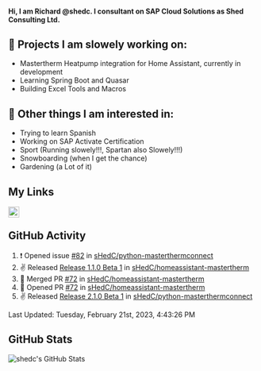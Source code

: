 #### Hi, I am Richard @shedc. I consultant on SAP Cloud Solutions as Shed Consulting Ltd.

## 👋 Projects I am slowely working on:
- Mastertherm Heatpump integration for Home Assistant, currently in development
- Learning Spring Boot and Quasar
- Building Excel Tools and Macros

## 👀 Other things I am interested in:
- Trying to learn Spanish
- Working on SAP Activate Certification
- Sport (Running slowely!!!, Spartan also Slowely!!!)
- Snowboarding (when I get the chance)
- Gardening (a Lot of it)

## My Links
[<img align="left" alt="shedc | LinkedIn" width="22px" src="https://cdn.jsdelivr.net/npm/simple-icons@v3/icons/linkedin.svg" />][linkedin]

<br/>

## GitHub Activity
<!--RECENT_ACTIVITY:start-->
1. ❗️ Opened issue [#82](https://github.com/sHedC/python-masterthermconnect/issues/82) in [sHedC/python-masterthermconnect](https://github.com/sHedC/python-masterthermconnect)
2. ✌️ Released [Release 1.1.0 Beta 1](https://github.com/sHedC/homeassistant-mastertherm/releases/tag/1.1.0-b1) in [sHedC/homeassistant-mastertherm](https://github.com/sHedC/homeassistant-mastertherm)
3. 🎉 Merged PR [#72](https://github.com/sHedC/homeassistant-mastertherm/pull/72) in [sHedC/homeassistant-mastertherm](https://github.com/sHedC/homeassistant-mastertherm)
4. 💪 Opened PR [#72](https://github.com/sHedC/homeassistant-mastertherm/pull/72) in [sHedC/homeassistant-mastertherm](https://github.com/sHedC/homeassistant-mastertherm)
5. ✌️ Released [Release 2.1.0 Beta 1](https://github.com/sHedC/python-masterthermconnect/releases/tag/2.1.0-b1) in [sHedC/python-masterthermconnect](https://github.com/sHedC/python-masterthermconnect)
<!--RECENT_ACTIVITY:end-->
<!--RECENT_ACTIVITY:last_update-->
Last Updated: Tuesday, February 21st, 2023, 4:43:26 PM
<!--RECENT_ACTIVITY:last_update_end-->

## GitHub Stats
<img align="left" alt="shedc's GitHub Stats" src="https://github-readme-stats.vercel.app/api?username=shedc&show_icons=true&hide_title=true" />

[linkedin]: https://www.linkedin.com/in/richard-holmes-3314251/

